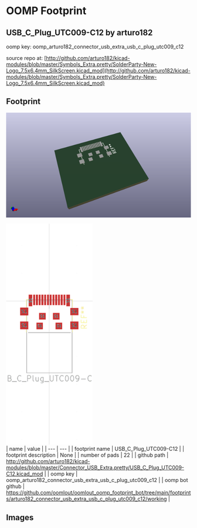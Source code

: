 # OOMP Footprint  
## USB_C_Plug_UTC009-C12  by arturo182  
  
oomp key: oomp_arturo182_connector_usb_extra_usb_c_plug_utc009_c12  
  
source repo at: [http://github.com/arturo182/kicad-modules/blob/master/Symbols_Extra.pretty/SolderParty-New-Logo_7.5x6.4mm_SilkScreen.kicad_mod](http://github.com/arturo182/kicad-modules/blob/master/Symbols_Extra.pretty/SolderParty-New-Logo_7.5x6.4mm_SilkScreen.kicad_mod)  
## Footprint  
  
[![working_kicad_pcb_3d.png](working_kicad_pcb_3d_600.png)](working_kicad_pcb_3d.png)  
  
[![working.png](working_600.png)](working.png)  
| name | value | 
| --- | --- | 
| footprint name | USB_C_Plug_UTC009-C12 | 
| footprint description | None | 
| number of pads | 22 | 
| github path | http://github.com/arturo182/kicad-modules/blob/master/Connector_USB_Extra.pretty/USB_C_Plug_UTC009-C12.kicad_mod | 
| oomp key | oomp_arturo182_connector_usb_extra_usb_c_plug_utc009_c12 | 
| oomp bot github | https://github.com/oomlout/oomlout_oomp_footprint_bot/tree/main/footprints/arturo182_connector_usb_extra_usb_c_plug_utc009_c12/working | 
## Images  
